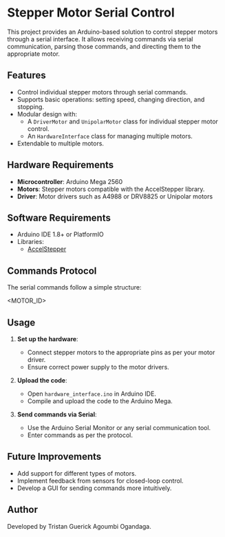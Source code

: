 # Stepper Motor Serial Control

This project provides an Arduino-based solution to control stepper motors through a serial interface. It allows receiving commands via serial communication, parsing those commands, and directing them to the appropriate motor.

## Features

- Control individual stepper motors through serial commands.
- Supports basic operations: setting speed, changing direction, and stopping.
- Modular design with:
  - A `DriverMotor` and `UnipolarMotor` class for individual stepper motor control.
  - An `HardwareInterface` class for managing multiple motors.
- Extendable to multiple motors.

## Hardware Requirements

- **Microcontroller**: Arduino Mega 2560
- **Motors**: Stepper motors compatible with the AccelStepper library.
- **Driver**: Motor drivers such as A4988 or DRV8825 or Unipolar motors 


## Software Requirements

- Arduino IDE 1.8+ or PlatformIO
- Libraries:
  - [AccelStepper](https://www.airspayce.com/mikem/arduino/AccelStepper/)

## Commands Protocol

The serial commands follow a simple structure:

<MOTOR_ID> <VALUE>

## Usage

1. **Set up the hardware**:
   - Connect stepper motors to the appropriate pins as per your motor driver.
   - Ensure correct power supply to the motor drivers.

2. **Upload the code**:
   - Open `hardware_interface.ino` in Arduino IDE.
   - Compile and upload the code to the Arduino Mega.

3. **Send commands via Serial**:
   - Use the Arduino Serial Monitor or any serial communication tool.
   - Enter commands as per the protocol.

## Future Improvements

- Add support for different types of motors.
- Implement feedback from sensors for closed-loop control.
- Develop a GUI for sending commands more intuitively.

## Author

Developed by Tristan Guerick Agoumbi Ogandaga.
